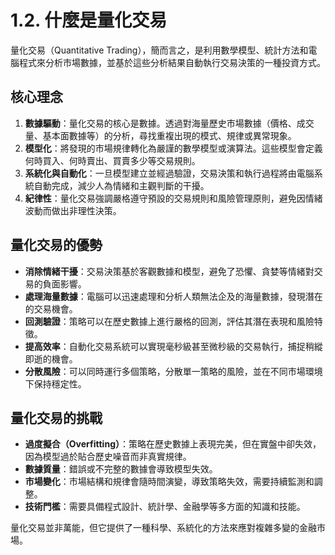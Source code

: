 # 1.2. 什麼是量化交易

量化交易（Quantitative Trading），簡而言之，是利用數學模型、統計方法和電腦程式來分析市場數據，並基於這些分析結果自動執行交易決策的一種投資方式。

## 核心理念

1.  **數據驅動**：量化交易的核心是數據。透過對海量歷史市場數據（價格、成交量、基本面數據等）的分析，尋找重複出現的模式、規律或異常現象。
2.  **模型化**：將發現的市場規律轉化為嚴謹的數學模型或演算法。這些模型會定義何時買入、何時賣出、買賣多少等交易規則。
3.  **系統化與自動化**：一旦模型建立並經過驗證，交易決策和執行過程將由電腦系統自動完成，減少人為情緒和主觀判斷的干擾。
4.  **紀律性**：量化交易強調嚴格遵守預設的交易規則和風險管理原則，避免因情緒波動而做出非理性決策。

## 量化交易的優勢

-   **消除情緒干擾**：交易決策基於客觀數據和模型，避免了恐懼、貪婪等情緒對交易的負面影響。
-   **處理海量數據**：電腦可以迅速處理和分析人類無法企及的海量數據，發現潛在的交易機會。
-   **回測驗證**：策略可以在歷史數據上進行嚴格的回測，評估其潛在表現和風險特徵。
-   **提高效率**：自動化交易系統可以實現毫秒級甚至微秒級的交易執行，捕捉稍縱即逝的機會。
-   **分散風險**：可以同時運行多個策略，分散單一策略的風險，並在不同市場環境下保持穩定性。

## 量化交易的挑戰

-   **過度擬合（Overfitting）**：策略在歷史數據上表現完美，但在實盤中卻失效，因為模型過於貼合歷史噪音而非真實規律。
-   **數據質量**：錯誤或不完整的數據會導致模型失效。
-   **市場變化**：市場結構和規律會隨時間演變，導致策略失效，需要持續監測和調整。
-   **技術門檻**：需要具備程式設計、統計學、金融學等多方面的知識和技能。

量化交易並非萬能，但它提供了一種科學、系統化的方法來應對複雜多變的金融市場。
